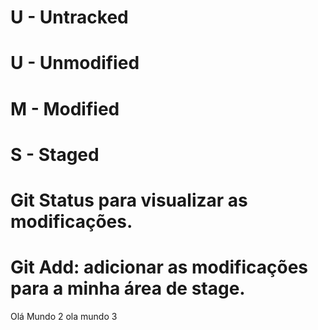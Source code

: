 # U - Untracked
# U - Unmodified
# M - Modified
# S - Staged

# Git Status para visualizar as modificações. 
# Git Add: adicionar as modificações para a minha área de stage. 


Olá Mundo 2
ola mundo 3